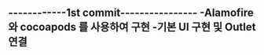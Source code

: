 ------------1st commit----------------
-Alamofire 와 cocoapods 를 사용하여 구현
-기본 UI 구현 및 Outlet 연결
--------------------------------------
